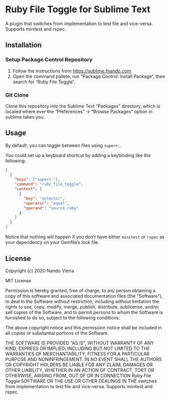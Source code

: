 # Ruby File Toggle for Sublime Text

A plugin that switches from implementation to test file and vice-versa. Supports
minitest and rspec.

## Installation

### Setup Package Control Repository

1. Follow the instructions from https://sublime.fnando.com.
2. Open the command pallete, run “Package Control: Install Package“, then search
   for “Ruby File Toggle“.

### Git Clone

Clone this repository into the Sublime Text “Packages” directory, which is
located where ever the “Preferences” -> “Browse Packages” option in sublime
takes you.

## Usage

By default, you can toggle between files using `super+.`.

You could set up a keyboard shortcut by adding a keybinding like the following:

```json
[
  {
    "keys": ["super+."],
    "command": "ruby_file_toggle",
    "context": [
      {
        "key": "selector",
        "operator": "equal",
        "operand": "source.ruby"
      }
    ]
  }
]
```

Notice that nothing will happen if you don’t have either `minitest` or `rspec`
as your dependency on your Gemfile’s lock file.

## License

Copyright (c) 2020 Nando Vieira

MIT License

Permission is hereby granted, free of charge, to any person obtaining a copy of
this software and associated documentation files (the "Software"), to deal in
the Software without restriction, including without limitation the rights to
use, copy, modify, merge, publish, distribute, sublicense, and/or sell copies of
the Software, and to permit persons to whom the Software is furnished to do so,
subject to the following conditions:

The above copyright notice and this permission notice shall be included in all
copies or substantial portions of the Software.

THE SOFTWARE IS PROVIDED "AS IS", WITHOUT WARRANTY OF ANY KIND, EXPRESS OR
IMPLIED, INCLUDING BUT NOT LIMITED TO THE WARRANTIES OF MERCHANTABILITY, FITNESS
FOR A PARTICULAR PURPOSE AND NONINFRINGEMENT. IN NO EVENT SHALL THE AUTHORS OR
COPYRIGHT HOLDERS BE LIABLE FOR ANY CLAIM, DAMAGES OR OTHER LIABILITY, WHETHER
IN AN ACTION OF CONTRACT, TORT OR OTHERWISE, ARISING FROM, OUT OF OR IN
CONNECTION Ruby File Toggle SOFTWARE OR THE USE OR OTHER DEALINGS IN THE
switches from implementation to test file and vice-versa. Supports minitest and
rspec.
